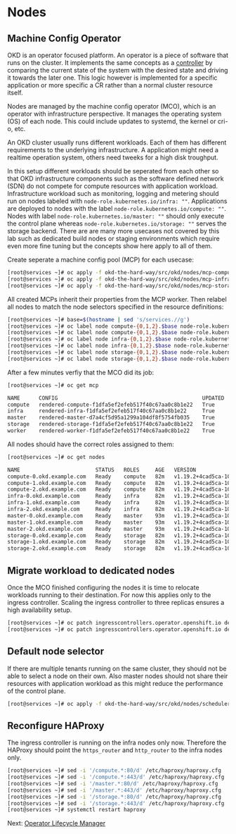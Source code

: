 # Nodes

## Machine Config Operator

OKD is an operator focused platform. An operator is a piece of software that
runs on the cluster. It implements the same concepts as a
[controller](https://kubernetes.io/docs/concepts/) by comparing the current
state of the system with the desired state and driving it towards the later one.
This logic however is implemented for a specific application or more specific a
CR rather than a normal cluster resource itself.

Nodes are managed by the machine config operator (MCO), which is an operator
with infrastructure perspective. It manages the operating system (OS) of each
node. This could include updates to systemd, the kernel or cri-o, etc.

An OKD cluster usually runs different workloads. Each of them has different
requirements to the underlying infrastructure. A application might need a
realtime operation system, others need tweeks for a high disk troughput.

In this setup different workloads should be seperated from each other so that
OKD infrastructure components such as the software defined network (SDN) do not
compete for compute resources with application workload. Infrastructure workload
such as monitoring, logging and metering should run on nodes labeled with
`node-role.kubernetes.io/infra: ""`. Applications are deployed to nodes with the
label `node-role.kubernetes.io/compute: ""`. Nodes with label
`node-role.kubernetes.io/master: ""` should only execute the control plane
whereas `node-role.kubernetes.io/storage: ""` serves the storage backend. There
are are many more usecases not covered by this lab such as dedicated build nodes
or staging environments which require even more fine tuning but the concepts
show here apply to all of them.

Create seperate a machine config pool (MCP) for each usecase:

```bash
[root@services ~]# oc apply -f okd-the-hard-way/src/okd/nodes/mcp-compute.yaml
[root@services ~]# oc apply -f okd-the-hard-way/src/okd/nodes/mcp-infra.yaml
[root@services ~]# oc apply -f okd-the-hard-way/src/okd/nodes/mcp-storage.yaml
```

All created MCPs inherit their properties from the MCP worker. Then relabel all
nodes to match the node selectors specified in the resource definitions:

```bash
[root@services ~]# base=$(hostname | sed 's/services.//g')
[root@services ~]# oc label node compute-{0,1,2}.$base node-role.kubernetes.io/compute=
[root@services ~]# oc label node compute-{0,1,2}.$base node-role.kubernetes.io/worker-
[root@services ~]# oc label node infra-{0,1,2}.$base node-role.kubernetes.io/infra=
[root@services ~]# oc label node infra-{0,1,2}.$base node-role.kubernetes.io/worker-
[root@services ~]# oc label node storage-{0,1,2}.$base node-role.kubernetes.io/storage=
[root@services ~]# oc label node storage-{0,1,2}.$base node-role.kubernetes.io/worker-
```

After a few minutes verfiy that the MCO did its job:

```bash
[root@services ~]# oc get mcp

NAME      CONFIG                                              UPDATED   UPDATING   DEGRADED   MACHINECOUNT   READYMACHINECOUNT   UPDATEDMACHINECOUNT   DEGRADEDMACHINECOUNT   AGE
compute   rendered-compute-f1dfa5ef2efeb517f40c67aa0c8b1e22   True      False      False      3              3                   3                     0                      26m
infra     rendered-infra-f1dfa5ef2efeb517f40c67aa0c8b1e22     True      False      False      3              3                   3                     0                      26m
master    rendered-master-d7a4cf5d95a1299a104df8f5754fb035    True      False      False      3              3                   3                     0                      91m
storage   rendered-storage-f1dfa5ef2efeb517f40c67aa0c8b1e22   True      False      False      3              3                   3                     0                      26m
worker    rendered-worker-f1dfa5ef2efeb517f40c67aa0c8b1e22    True      False      False      0              0                   0                     0                      91m
```

All nodes should have the correct roles assigned to them:

```bash
[root@services ~]# oc get nodes

NAME                        STATUS   ROLES     AGE   VERSION
compute-0.okd.example.com   Ready    compute   82m   v1.19.2+4cad5ca-1023
compute-1.okd.example.com   Ready    compute   82m   v1.19.2+4cad5ca-1023
compute-2.okd.example.com   Ready    compute   82m   v1.19.2+4cad5ca-1023
infra-0.okd.example.com     Ready    infra     82m   v1.19.2+4cad5ca-1023
infra-1.okd.example.com     Ready    infra     82m   v1.19.2+4cad5ca-1023
infra-2.okd.example.com     Ready    infra     82m   v1.19.2+4cad5ca-1023
master-0.okd.example.com    Ready    master    93m   v1.19.2+4cad5ca-1023
master-1.okd.example.com    Ready    master    93m   v1.19.2+4cad5ca-1023
master-2.okd.example.com    Ready    master    93m   v1.19.2+4cad5ca-1023
storage-0.okd.example.com   Ready    storage   82m   v1.19.2+4cad5ca-1023
storage-1.okd.example.com   Ready    storage   82m   v1.19.2+4cad5ca-1023
storage-2.okd.example.com   Ready    storage   82m   v1.19.2+4cad5ca-1023
```

## Migrate workload to dedicated nodes

Once the MCO finished configuring the nodes it is time to relocate workloads
running to their destination. For now this applies only to the ingress
controller. Scaling the ingress controller to three replicas ensures a high
availability setup.

```bash
[root@services ~]# oc patch ingresscontrollers.operator.openshift.io default -n openshift-ingress-operator -p '{"spec":{"nodePlacement":{"nodeSelector":{"matchLabels":{"node-role.kubernetes.io/infra":""}}}}}' --type=merge
[root@services ~]# oc patch ingresscontrollers.operator.openshift.io default -n openshift-ingress-operator --patch '{"spec":{"replicas": 3}}' --type=merge
```

## Default node selector

If there are multiple tenants running on the same cluster, they should not be
able to select a node on their own. Also master nodes should not share their
resources with application workload as this might reduce the performance of the
control plane.

```bash
[root@services ~]# oc apply -f okd-the-hard-way/src/okd/nodes/scheduler.yaml
```

## Reconfigure HAProxy

The ingress controller is running on the infra nodes only now. Therefore the
HAProxy should point the `https_router` and `http_router` to the infra nodes
only.

```bash
[root@services ~]# sed -i '/compute.*:80/d' /etc/haproxy/haproxy.cfg
[root@services ~]# sed -i '/compute.*:443/d' /etc/haproxy/haproxy.cfg
[root@services ~]# sed -i '/master.*:80/d' /etc/haproxy/haproxy.cfg
[root@services ~]# sed -i '/master.*:443/d' /etc/haproxy/haproxy.cfg
[root@services ~]# sed -i '/storage.*:80/d' /etc/haproxy/haproxy.cfg
[root@services ~]# sed -i '/storage.*:443/d' /etc/haproxy/haproxy.cfg
[root@services ~]# systemctl restart haproxy
```

Next: [Operator Lifecycle Manager](13-olm.md)

